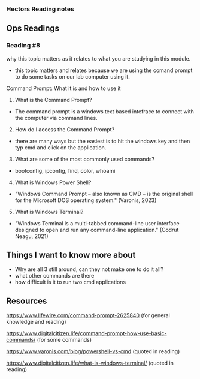 ### Hectors Reading notes

## Ops Readings

### Reading #8

why this topic matters as it relates to what you are studying in this module.

- this topic matters and relates because we are using the comand prompt to do some tasks on our lab computer using it.

Command Prompt: What it is and how to use it

1. What is the Command Prompt?

- The command prompt is a windows text based intefrace to connect with the computer via command lines.

2. How do I access the Command Prompt?

- there are many ways but the easiest is to hit the windows key and then typ cmd and click on the application.

3. What are some of the most commonly used commands?

- bootconfig, ipconfig, find, color, whoami

4. What is Windows Power Shell?

- "Windows Command Prompt – also known as CMD – is the original shell for the Microsoft DOS operating system." (Varonis, 2023)


5. What is Windows Terminal?

- "Windows Terminal is a multi-tabbed command-line user interface designed to open and run any command-line application." (Codrut Neagu, 2021)

## Things I want to know more about

- Why are all 3 still around, can they not make one to do it all?
- what other commands are there
- how difficult is it to run two cmd applications

## Resources

https://www.lifewire.com/command-prompt-2625840 
(for general knowledge and reading)

https://www.digitalcitizen.life/command-prompt-how-use-basic-commands/ 
(for some commands)

https://www.varonis.com/blog/powershell-vs-cmd 
(quoted in reading)

https://www.digitalcitizen.life/what-is-windows-terminal/
(quoted in reading)
